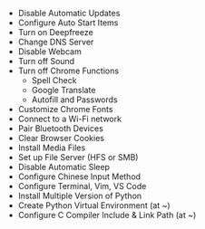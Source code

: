 - Disable Automatic Updates
- Configure Auto Start Items
- Turn on Deepfreeze
- Change DNS Server
- Disable Webcam
- Turn off Sound
- Turn off Chrome Functions
  - Spell Check
  - Google Translate
  - Autofill and Passwords
- Customize Chrome Fonts
- Connect to a Wi-Fi network
- Pair Bluetooth Devices
- Clear Browser Cookies
- Install Media Files
- Set up File Server (HFS or SMB)
- Disable Automatic Sleep
- Configure Chinese Input Method
- Configure Terminal, Vim, VS Code
- Install Multiple Version of Python
- Create Python Virtual Environment (at ~)
- Configure C Compiler Include & Link Path (at ~)
